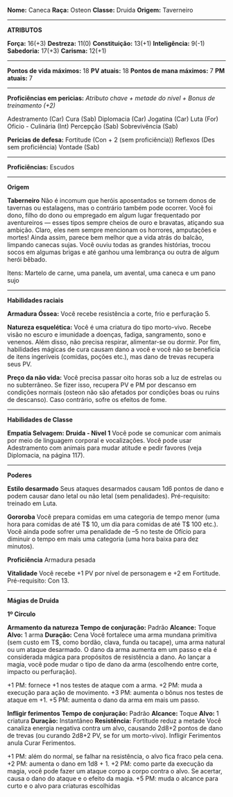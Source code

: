 **Nome:** Caneca
**Raça:** Osteon
**Classe:** Druida
**Origem:** Taverneiro

-------------------------------------------------------------

**ATRIBUTOS**

**Força:** 16(+3)
**Destreza:** 11(0)
**Constituição:** 13(+1)
**Inteligência:** 9(-1)
**Sabedoria:** 17(+3)
**Carisma:** 12(+1)

-------------------------------------------------------------

**Pontos de vida máximos:** 18
**PV atuais:** 18
**Pontos de mana máximos:** 7
**PM atuais:** 7

-------------------------------------------------------------

**Proficiências em pericias:**
*Atributo chave + metade do nivel + Bonus de treinamento (+2)*

Adestramento (Car)
Cura (Sab)
Diplomacia (Car)
Jogatina (Car)
Luta (For)
Oficio - Culinária (Int)
Percepção (Sab)
Sobrevivência (Sab)

**Pericias de defesa:**
Fortitude (Con + 2 (sem proficiência))
Reflexos (Des sem proficiência)
Vontade (Sab)

-------------------------------------------------------------

**Proficiências:**
Escudos

-------------------------------------------------------------

**Origem**

**Taberneiro**
Não é incomum que heróis aposentados se
tornem donos de tavernas ou estalagens, mas o
contrário também pode ocorrer. Você foi dono, filho
do dono ou empregado em algum lugar frequentado
por aventureiros — esses tipos sempre cheios de
ouro e bravatas, atiçando sua ambição. Claro, eles
nem sempre mencionam os horrores, amputações e
mortes! Ainda assim, parece bem melhor que a vida
atrás do balcão, limpando canecas sujas. Você ouviu
todas as grandes histórias, trocou socos em algumas
brigas e até ganhou uma lembrança ou outra de
algum herói bêbado.

Itens: Martelo de carne, uma panela, um avental, uma caneca e um pano sujo

-------------------------------------------------------------

**Habilidades raciais**

**Armadura Óssea:**
Você recebe resistência a corte, frio e perfuração 5.

**Natureza esquelética:**
Você é uma criatura do tipo morto-vivo. Recebe visão no escuro e imunidade a doenças, fadiga, sangramento, sono e venenos. Além disso, não precisa respirar, alimentar-se ou dormir. Por fim, habilidades mágicas de cura causam dano a você e você não se beneficia de itens ingeríveis (comidas, poções etc.), mas dano de trevas recupera seus PV.

**Preço da não vida:**
Você precisa passar oito horas sob a luz de estrelas ou no subterrâneo. Se fizer isso, recupera PV e PM 
por descanso em condições normais (osteon não são afetados por condições boas ou ruins de descanso). 
Caso contrário, sofre os efeitos de fome.

-------------------------------------------------------------

**Habilidades de Classe**

**Empatia Selvagem:**
**Druida - Nivel 1**
Você pode se comunicar com animais por meio de linguagem corporal e vocalizações. Você pode usar Adestramento 
com animais para mudar atitude e pedir favores (veja Diplomacia, na página 117).

-------------------------------------------------------------

**Poderes**

**Estilo desarmado**
Seus ataques desarmados causam 1d6
pontos de dano e podem causar dano letal
ou não letal (sem penalidades). Pré-requisito: treinado em Luta.

**Gororoba**
Você prepara comidas em uma categoria de
tempo menor (uma hora para comidas de até T$ 10,
um dia para comidas de até T$ 100 etc.). Você ainda
pode sofrer uma penalidade de –5 no teste de Ofício
para diminuir o tempo em mais uma categoria (uma
hora baixa para dez minutos).

**Proficiência**
Armadura pesada

**Vitalidade**
Você recebe +1 PV por nível de personagem e
+2 em Fortitude. Pré-requisito: Con 13.


-------------------------------------------------------------

**Mágias de Druida**

**1º Circulo**

**Armamento da natureza**
**Tempo de conjuração:** Padrão
**Alcance:** Toque
**Alvo:** 1 arma
**Duração:** Cena
Você fortalece uma arma mundana primitiva (sem custo em T$, como bordão, clava, funda ou tacape), uma arma 
natural ou um ataque desarmado. O dano da arma aumenta em um passo e ela é considerada mágica para propósitos de 
resistência a dano. Ao lançar a magia, você pode mudar o tipo de dano da arma (escolhendo entre corte, impacto ou 
perfuração).

+1 PM: fornece +1 nos testes de ataque com a arma.
+2 PM: muda a execução para ação de movimento.
+3 PM: aumenta o bônus nos testes de ataque em +1.
+5 PM: aumenta o dano da arma em mais um passo.


**Infligir ferimentos**
**Tempo de conjuração:** Padrão
**Alcance:** Toque
**Alvo:** 1 criatura
**Duração:** Instantâneo
**Resistência:** Fortitude reduz a metade
Você canaliza energia negativa contra um alvo, causando 2d8+2 pontos de dano de trevas (ou curando 2d8+2 PV, 
se for um morto-vivo). Infligir Ferimentos anula Curar Ferimentos.

+1 PM: além do normal, se falhar na resistência, o alvo fica fraco pela cena.
+2 PM: aumenta o dano em 1d8 + 1.
+2 PM: como parte da execução da magia, você pode fazer um ataque corpo a corpo contra o alvo. Se acertar, 
causa o dano do ataque e o efeito da magia.
+5 PM: muda o alcance para curto e o alvo para criaturas escolhidas